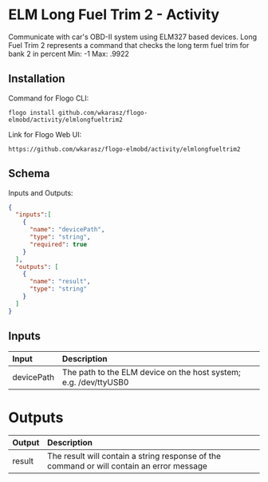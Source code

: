# 	ELM Long Fuel Trim 2 - Activity

Communicate with car's OBD-II system using ELM327 based devices.
Long Fuel Trim 2 represents a command that checks the long term fuel trim for bank 2 in percent
Min: -1
Max: .9922

## Installation
Command for Flogo CLI:
```console
flogo install github.com/wkarasz/flogo-elmobd/activity/elmlongfueltrim2
```

Link for Flogo Web UI:
```console
https://github.com/wkarasz/flogo-elmobd/activity/elmlongfueltrim2
```

## Schema
Inputs and Outputs:
```json
{
  "inputs":[
    {
      "name": "devicePath",
      "type": "string",
      "required": true
    }
  ],
  "outputs": [
    {
      "name": "result",
      "type": "string"
    }
  ]
}
```
## Inputs
| Input            | Description    |
|:-----------------|:---------------|
| devicePath       | The path to the ELM device on the host system; e.g. /dev/ttyUSB0 |

# Outputs
| Output           | Description    |
|:-----------------|:---------------|
| result           | The result will contain a string response of the command or will contain an error message |
